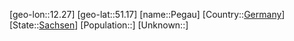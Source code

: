 ﻿---
location: [51.17,12.27]
type: City
tags:
- geo/City


SpocWebEntityId: 33275
isDeleted: false
confidential: public

---
[geo-lon::12.27]
[geo-lat::51.17]
[name::Pegau]
[Country::[Germany](geo/Continent/Europe/Germany.md)]
[State::[Sachsen](geo/Continent/Europe/Germany/Sachsen.md)]
[Population::]
[Unknown::]

